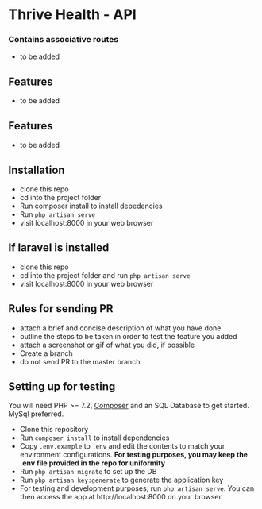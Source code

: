 
# Thrive Health - API

### Contains associative routes

* to be added

## Features

* to be added

## Features

* to be added

## Installation

* clone this repo
* cd into the project folder
* Run composer install to install depedencies
* Run `php artisan serve`
* visit localhost:8000 in your web browser

## If laravel is installed 

* clone this repo
* cd into the project folder and run `php artisan serve`
* visit localhost:8000 in your web browser

## Rules for sending PR

* attach a brief and concise description of what you have done
* outline the steps to be taken in order to test the feature you added
* attach a screenshot or gif of what you did, if possible
* Create a branch 
* do not send PR to the master branch


## Setting up for testing
You will need PHP >= 7.2, [Composer](https://getcomposer.org/) and an SQL Database to get started.
MySql preferred.

* Clone this repository
* Run `composer install` to install dependencies
* Copy `.env.example` to `.env` and edit the contents to match your environment
configurations. **For testing purposes, you may keep the .env file provided in the repo for uniformity**
* Run ```php artisan migrate``` to set up the DB
* Run ```php artisan key:generate``` to  generate the application key
* For testing and development purposes, run ```php artisan serve```. You can then access the app at http://localhost:8000 on your browser

